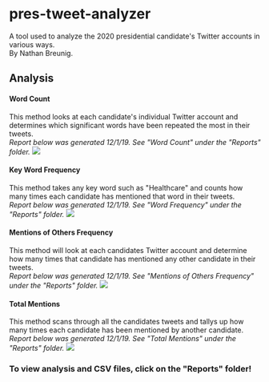 # pres-tweet-analyzer
A tool used to analyze the 2020 presidential candidate's Twitter accounts in various ways. <br/>
By Nathan Breunig.

## Analysis
#### Word Count
This method looks at each candidate's individual Twitter account and determines which significant words have been repeated the most in their tweets.<br/>
*Report below was generated 12/1/19. See "Word Count" under the "Reports" folder.*
![](https://i.imgur.com/9AZwMqd.png)

#### Key Word Frequency
This method takes any key word such as "Healthcare" and counts how many times each candidate has mentioned that word in their tweets. <br/>
*Report below was generated 12/1/19. See "Word Frequency" under the "Reports" folder.*
![](https://i.imgur.com/85hyhRP.png)

#### Mentions of Others Frequency
This method will look at each candidates Twitter account and determine how many times that candidate has mentioned any other candidate in their tweets. <br/> 
*Report below was generated 12/1/19. See "Mentions of Others Frequency" under the "Reports" folder.*
![](https://i.imgur.com/lGEDFjf.png)

#### Total Mentions
This method scans through all the candidates tweets and tallys up how many times each candidate has been mentioned by another candidate. <br/>
*Report below was generated 12/1/19. See "Total Mentions" under the "Reports" folder.*
![](https://i.imgur.com/wd5rbgn.png)

### To view analysis and CSV files, click on the "Reports" folder!
